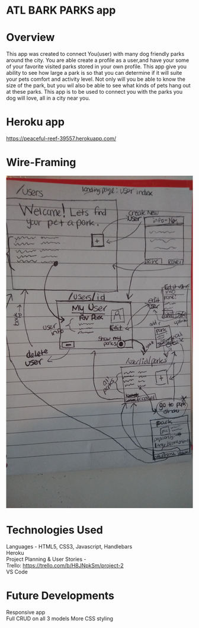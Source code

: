 # ATL BARK PARKS app

# Overview
This app was created to connect You(user) with many dog friendly parks around the city. You are able create a profile as a user,and have your some of your favorite visited parks stored in your own profile. This app give you ability to see how large a park is so that you can determine if it will suite your pets comfort and activity level. Not only will you be able to know the size of the park, but you wil also be able to see what kinds of pets hang out at these parks. This app is to be used to connect you with the parks you dog will love, all in a city near you.

# Heroku app
https://peaceful-reef-39557.herokuapp.com/


# Wire-Framing
![Wire-Frame](https://github.com/Trell144/ATL_BARK_PARKS/blob/master/20180925_125736_HDR.jpg)


# Technologies Used
Languages - HTML5, CSS3, Javascript, Handlebars<br/>
Heroku<br/>
Project Planning & User Stories - <br/>Trello: https://trello.com/b/H8JNpkSm/project-2
<br/>VS Code

# Future Developments
Responsive app<br/>
Full CRUD on all 3 models
More CSS styling
